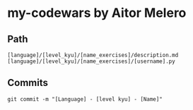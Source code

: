 # my-codewars by Aitor Melero

## Path

```
[language]/[level_kyu]/[name_exercises]/description.md
[language]/[level_kyu]/[name_exercises]/[username].py
```

## Commits

```
git commit -m "[Language] - [level kyu] - [Name]"
```
